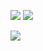<a href="https://hits.seeyoufarm.com"><img src="https://hits.seeyoufarm.com/api/count/incr/badge.svg?url=https%3A%2F%2Fgithub.com%2Fju1eee%2Fju1eee&count_bg=%23003D11&title_bg=%23000000&icon=linode.svg&icon_color=%23FFFFFF&title=node.js&edge_flat=false"/></a>
<a href="https://hits.seeyoufarm.com"><img src="https://hits.seeyoufarm.com/api/count/incr/badge.svg?url=https%3A%2F%2Fgithub.com%2Fju1eee%2Fju1eee&count_bg=%23793D00&title_bg=%23FF853C&icon=csharp.svg&icon_color=%23FFFFFF&title=C%23&edge_flat=false"/></a>


<a href="https://nodejs.org/ko/]" target="_blank"><img src="https://img.shields.io/badge/node.js-#339933?style=flat-square&logo=[브랜드 이름]&logoColor=white"/></a>
